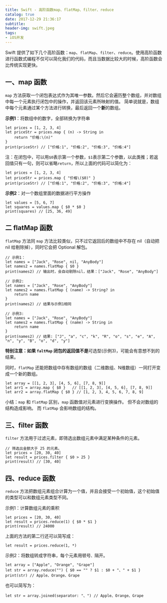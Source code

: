 ```yaml
---
title: Swift - 高阶函数map、flatMap、filter、reduce
catalog: true
date: 2017-12-29 21:36:17
subtitle:
header-img: swift.jpeg
tags:
- iOS开发
---
```

Swift 提供了如下几个高阶函数：`map`、`flatMap`、`filter`、`reduce`。使用高阶函数进行函数式编程不仅可以简化我们的代码，而且当数据比较大的时候，高阶函数会比传统实现更快。

## 一、map 函数
`map` 方法获取一个闭包表达式作为其唯一参数。然后它会遍历整个数组，并对数组中每一个元素执行闭包中的操作，并返回该元素所映射的值。
简单说就是，数组中每个元素通过某个方法进行转换，最后返回一个**新**的数组。

**示例1**：将数组中的数字，全部转换为字符串
```
let prices = [1, 2, 3, 4]
let priceStr = prices.map { (n) -> String in
    return "价格:\(n)"
}
print(priceStr) // ["价格:1", "价格:2", "价格:3", "价格:4"]
```
注：在闭包中，可以用`$0`表示第一个参数，`$1`表示第二个参数，以此类推；若返回值只有一句，则可以省略`return`，所以上面的代码可以简化为：
```
let prices = [1, 2, 3, 4]
let priceStr = prices.map { "价格\($0)" }
print(priceStr) // ["价格:1", "价格:2", "价格:3", "价格:4"]
```

**示例2**：对一个数组里面的数据进行平方操作
```
let values = [5, 6, 7]
let squares = values.map { $0 * $0 }
print(squares) // [25, 36, 49]
```

## 二 flatMap 函数
`flatMap` 方法同 `map` 方法比较类似，只不过它返回后的数组中不存在 nil（自动把 nil 给剔除掉），同时它会把 Optional 解包。
```
// 示例1：
let names = ["Jack", "Rose", nil, "AnyBody"]
let names2 = names.flatMap { $0 }
print(names2) // 输出时，会自动剔除nil，结果：["Jack", "Rose", "AnyBody"]

// 示例2:
let names = ["Jack", "Rose", "AnyBody"]
let names2 = names.flatMap { (name) -> String? in
    return name
}
print(names2) // 结果与示例1相同

// 示例3:
let names = ["Jack", "Rose", "AnyBody"]
let names2 = names.flatMap { (name) -> String in
    return name
}
print(names2) // 结果: ["J", "a", "c", "k", "R", "o", "s", "e", "A", "n", "y", "B", "o", "d", "y"]
```
**特别注意：**如果 `faltMap` 闭包的返回值**不是**可选型(示例3)，可能会有意想不到的结果。

同时，`flatMap` 还能把数组中存有数组的数组（二维数组、N维数组）一同打开变成一个新的数组。
```
let array = [[1, 2, 3], [4, 5, 6], [7, 8, 9]]
let arr1 = array.map { $0 }   // [[1, 2, 3], [4, 5, 6], [7, 8, 9]]
let arr2 = array.flatMap { $0 } // [1, 2, 3, 4, 5, 6, 7, 8, 9]
```

小结：`map` 和 `flatMap` 区别，`map` 函数值对元素进行变换操作。 但不会对数组的结构造成影响。 而 `flatMap` 会影响数组的结构。

## 三、filter 函数

`filter` 方法用于过滤元素，即筛选出数组元素中满足某种条件的元素。
```
// 筛选出金额大于 25 的元素。
let prices = [20, 30, 40]
let result = prices.filter { $0 > 25 }
print(result) // [30, 40]
```

## 四、reduce 函数
`reduce` 方法把数组元素组合计算为一个值，并且会接受一个初始值，这个初始值的类型可以和数组元素类型不同。

示例1：计算数组元素的乘积
```
let prices = [20, 30, 40]
let result = prices.reduce(1) { $0 * $1 }
print(result) // 24000
```
上面的方法的第二行还可以简写成：
```
let result = prices.reduce(1, *)
```

示例2：将数组转成字符串，每个元素用顿号`、`隔开。
```
let array = ["Apple", "Orange", "Grape"]
let str = array.reduce("") { $0 == "" ? $1 : $0 + "、" + $1 }
print(str) // Apple、Orange、Grape
```
也可以简写为：
```
let str = array.joined(separator: "、") // Apple、Orange、Grape
```

